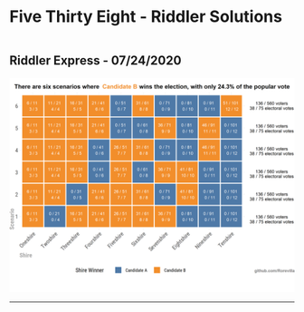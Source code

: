 # Five Thirty Eight - Riddler Solutions

<div class="row"> 
  <div class="column">
	  <h2>Riddler Express - 07/24/2020 </h2>
	<a href="Riddler 07_24_20"><img src="Riddler 07_24_20/plot.png"></a>

  </div>
</div>

---

